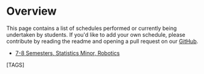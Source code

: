 # Overview

This page contains a list of schedules performed or currently being undertaken by students. If you'd like to add your own schedule, please contribute by reading the readme and opening a pull request on our [GitHub](https://github.com/hkn-alpha/wiki).

- [7-8 Semesters, Statistics Minor, Robotics](./CE%20Schedules/compe-kteal2.md)

[TAGS]
